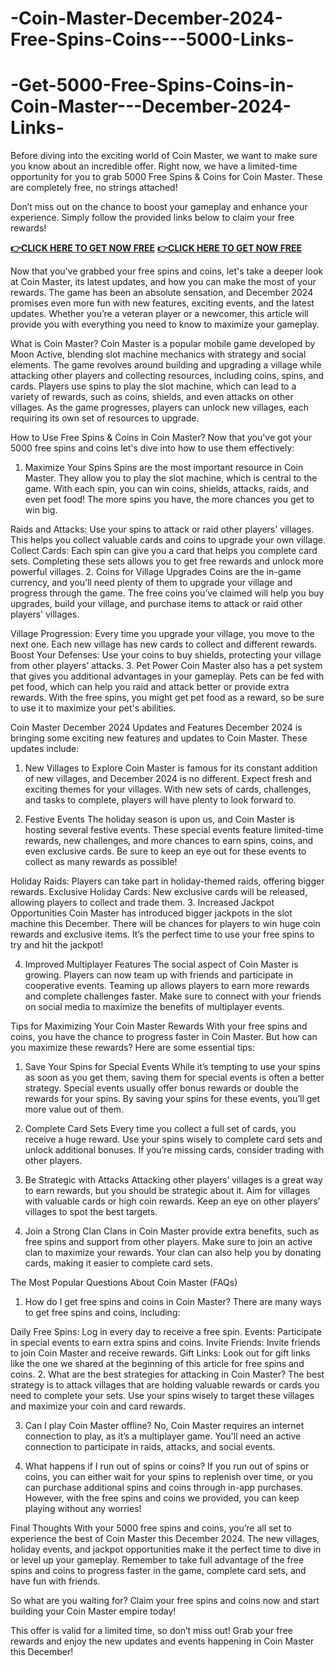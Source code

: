 # -Coin-Master-December-2024-Free-Spins-Coins---5000-Links-
# -Get-5000-Free-Spins-Coins-in-Coin-Master---December-2024-Links-
Before diving into the exciting world of Coin Master, we want to make sure you know about an incredible offer. Right now, we have a limited-time opportunity for you to grab 5000 Free Spins & Coins for Coin Master. These are completely free, no strings attached!

Don’t miss out on the chance to boost your gameplay and enhance your experience. Simply follow the provided links below to claim your free rewards!

**[👉CLICK HERE TO GET NOW FREE](https://groupzone.xyz/coin-master/)**
**[👉CLICK HERE TO GET NOW FREE](https://groupzone.xyz/coin-master/)**

Now that you’ve grabbed your free spins and coins, let's take a deeper look at Coin Master, its latest updates, and how you can make the most of your rewards. The game has been an absolute sensation, and December 2024 promises even more fun with new features, exciting events, and the latest updates. Whether you’re a veteran player or a newcomer, this article will provide you with everything you need to know to maximize your gameplay.

What is Coin Master?
Coin Master is a popular mobile game developed by Moon Active, blending slot machine mechanics with strategy and social elements. The game revolves around building and upgrading a village while attacking other players and collecting resources, including coins, spins, and cards. Players use spins to play the slot machine, which can lead to a variety of rewards, such as coins, shields, and even attacks on other villages. As the game progresses, players can unlock new villages, each requiring its own set of resources to upgrade.

How to Use Free Spins & Coins in Coin Master?
Now that you've got your 5000 free spins and coins let's dive into how to use them effectively:

1. Maximize Your Spins
Spins are the most important resource in Coin Master. They allow you to play the slot machine, which is central to the game. With each spin, you can win coins, shields, attacks, raids, and even pet food! The more spins you have, the more chances you get to win big.

Raids and Attacks: Use your spins to attack or raid other players' villages. This helps you collect valuable cards and coins to upgrade your own village.
Collect Cards: Each spin can give you a card that helps you complete card sets. Completing these sets allows you to get free rewards and unlock more powerful villages.
2. Coins for Village Upgrades
Coins are the in-game currency, and you’ll need plenty of them to upgrade your village and progress through the game. The free coins you’ve claimed will help you buy upgrades, build your village, and purchase items to attack or raid other players' villages.

Village Progression: Every time you upgrade your village, you move to the next one. Each new village has new cards to collect and different rewards.
Boost Your Defenses: Use your coins to buy shields, protecting your village from other players’ attacks.
3. Pet Power
Coin Master also has a pet system that gives you additional advantages in your gameplay. Pets can be fed with pet food, which can help you raid and attack better or provide extra rewards. With the free spins, you might get pet food as a reward, so be sure to use it to maximize your pet's abilities.

Coin Master December 2024 Updates and Features
December 2024 is bringing some exciting new features and updates to Coin Master. These updates include:

1. New Villages to Explore
Coin Master is famous for its constant addition of new villages, and December 2024 is no different. Expect fresh and exciting themes for your villages. With new sets of cards, challenges, and tasks to complete, players will have plenty to look forward to.

2. Festive Events
The holiday season is upon us, and Coin Master is hosting several festive events. These special events feature limited-time rewards, new challenges, and more chances to earn spins, coins, and even exclusive cards. Be sure to keep an eye out for these events to collect as many rewards as possible!

Holiday Raids: Players can take part in holiday-themed raids, offering bigger rewards.
Exclusive Holiday Cards: New exclusive cards will be released, allowing players to collect and trade them.
3. Increased Jackpot Opportunities
Coin Master has introduced bigger jackpots in the slot machine this December. There will be chances for players to win huge coin rewards and exclusive items. It’s the perfect time to use your free spins to try and hit the jackpot!

4. Improved Multiplayer Features
The social aspect of Coin Master is growing. Players can now team up with friends and participate in cooperative events. Teaming up allows players to earn more rewards and complete challenges faster. Make sure to connect with your friends on social media to maximize the benefits of multiplayer events.

Tips for Maximizing Your Coin Master Rewards
With your free spins and coins, you have the chance to progress faster in Coin Master. But how can you maximize these rewards? Here are some essential tips:

1. Save Your Spins for Special Events
While it’s tempting to use your spins as soon as you get them, saving them for special events is often a better strategy. Special events usually offer bonus rewards or double the rewards for your spins. By saving your spins for these events, you’ll get more value out of them.

2. Complete Card Sets
Every time you collect a full set of cards, you receive a huge reward. Use your spins wisely to complete card sets and unlock additional bonuses. If you’re missing cards, consider trading with other players.

3. Be Strategic with Attacks
Attacking other players’ villages is a great way to earn rewards, but you should be strategic about it. Aim for villages with valuable cards or high coin rewards. Keep an eye on other players’ villages to spot the best targets.

4. Join a Strong Clan
Clans in Coin Master provide extra benefits, such as free spins and support from other players. Make sure to join an active clan to maximize your rewards. Your clan can also help you by donating cards, making it easier to complete card sets.

The Most Popular Questions About Coin Master (FAQs)
1. How do I get free spins and coins in Coin Master?
There are many ways to get free spins and coins, including:

Daily Free Spins: Log in every day to receive a free spin.
Events: Participate in special events to earn extra spins and coins.
Invite Friends: Invite friends to join Coin Master and receive rewards.
Gift Links: Look out for gift links like the one we shared at the beginning of this article for free spins and coins.
2. What are the best strategies for attacking in Coin Master?
The best strategy is to attack villages that are holding valuable rewards or cards you need to complete your sets. Use your spins wisely to target these villages and maximize your coin and card rewards.

3. Can I play Coin Master offline?
No, Coin Master requires an internet connection to play, as it’s a multiplayer game. You'll need an active connection to participate in raids, attacks, and social events.

4. What happens if I run out of spins or coins?
If you run out of spins or coins, you can either wait for your spins to replenish over time, or you can purchase additional spins and coins through in-app purchases. However, with the free spins and coins we provided, you can keep playing without any worries!

Final Thoughts
With your 5000 free spins and coins, you’re all set to experience the best of Coin Master this December 2024. The new villages, holiday events, and jackpot opportunities make it the perfect time to dive in or level up your gameplay. Remember to take full advantage of the free spins and coins to progress faster in the game, complete card sets, and have fun with friends.

So what are you waiting for? Claim your free spins and coins now and start building your Coin Master empire today!

This offer is valid for a limited time, so don’t miss out! Grab your free rewards and enjoy the new updates and events happening in Coin Master this December!
